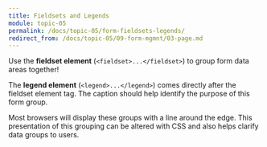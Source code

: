 ```yaml
---
title: Fieldsets and Legends
module: topic-05
permalink: /docs/topic-05/form-fieldsets-legends/
redirect_from: /docs/topic-05/09-form-mgmnt/03-page.md
---
```


<div class="divider-heading"></div>

Use the **fieldset element** (`<fieldset>...</fieldset>`) to group form data areas together!

The **legend element** (`<legend>...</legend>`) comes directly after the fieldset element tag. The caption should help identify the purpose of this form group.

Most browsers will display these groups with a line around the edge. This presentation of this grouping can be altered with CSS and also helps clarify data groups to users.

<div class="codepen-embed">
  <p data-height="600" data-theme-id="30567" data-slug-hash="RLjaPK" data-default-tab="html,result" data-user="Media-Ed-Online" data-embed-version="2" data-pen-title="Topic-05: Grouping Form Elements" class="codepen"></p>
</div>
